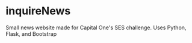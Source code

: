 # inquireNews
Small news website made for Capital One's SES challenge. Uses Python, Flask, and Bootstrap
